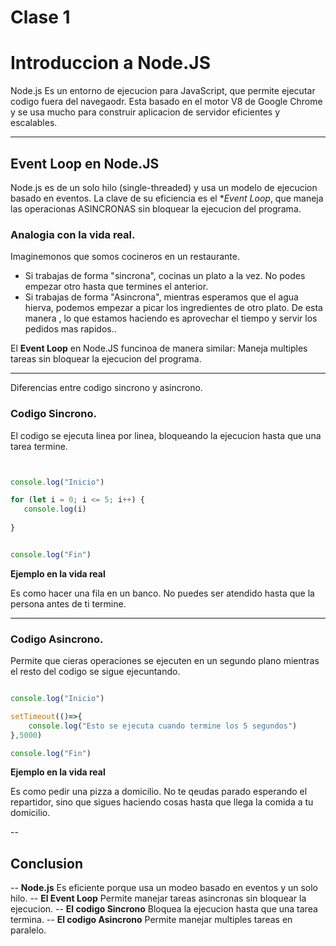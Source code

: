 # Clase 1

# Introduccion a Node.JS

Node.js Es un entorno de ejecucion para JavaScript, que permite ejecutar codigo fuera del navegaodr. Esta basado en el motor V8 de Google Chrome y se usa mucho para construir aplicacion de servidor eficientes y escalables.

---

## Event Loop en Node.JS

Node.js es de un solo hilo (single-threaded) y usa un modelo de ejecucion basado en eventos. 
La clave de su eficiencia es el **Event Loop*, que maneja las operacionas ASINCRONAS sin bloquear la ejecucion del programa.

### Analogia con la vida real.

Imaginemonos que somos cocineros en un restaurante.

- Si trabajas de forma "sincrona", cocinas un plato a la vez. No podes empezar otro hasta que termines el anterior.
- Si trabajas de forma "Asincrona", mientras esperamos que el agua hierva, podemos empezar a picar los ingredientes de otro plato. De esta manera , lo que estamos haciendo es aprovechar el tiempo y servir los pedidos mas rapidos..


El **Event Loop** en Node.JS funcinoa de manera similar: Maneja multiples tareas sin bloquear la ejecucion del programa.

---

Diferencias entre codigo sincrono y asincrono.

### Codigo Sincrono.

El codigo se ejecuta linea por linea, bloqueando la ejecucion hasta que una tarea termine.

```js


console.log("Inicio")

for (let i = 0; i <= 5; i++) {
   console.log(i)
    
}


console.log("Fin")

```

**Ejemplo en la vida real**

Es como hacer una fila en un banco. No puedes ser atendido hasta que la persona antes de ti termine.

---


### Codigo Asincrono.

Permite que cieras operaciones se ejecuten en un segundo plano mientras el resto del codigo se sigue ejecuntando.

```js

console.log("Inicio")

setTimeout(()=>{
    console.log("Esto se ejecuta cuando termine los 5 segundos")
},5000)

console.log("Fin")
```

**Ejemplo en la vida real**

Es como pedir una pizza a domicilio. No te qeudas parado esperando el repartidor, sino que sigues haciendo cosas hasta que llega la comida a tu domicilio.

--

## Conclusion

-- **Node.js** Es eficiente porque usa un modeo basado en eventos y un solo hilo.
-- **El Event Loop** Permite manejar tareas asincronas sin bloquear la ejecucion.
-- **El codigo Sincrono** Bloquea la ejecucion hasta que una tarea termina.
-- **El codigo Asincrono** Permite manejar multiples tareas en paralelo. 